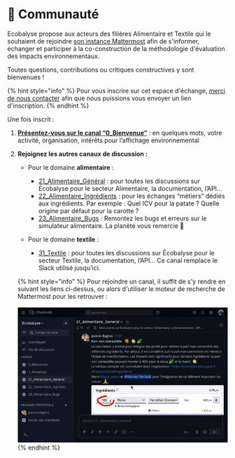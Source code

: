 # 🤝 Communauté

Ecobalyse propose aux acteurs des filières Alimentaire et Textile qui le souhaient de rejoindre [son instance Mattermost](https://chat.ecobalyse.fr) afin de s'informer, échanger et participer à la co-construction de la méthodologie d'évaluation des impacts environnementaux.

Toutes questions, contributions ou critiques constructives y sont bienvenues !

{% hint style="info" %}
Pour vous inscrire sur cet espace d'échange, [merci de nous contacter](textile/nous-contacter.md) afin que nous puissions vous envoyer un lien d'inscription.
{% endhint %}

Une fois inscrit :

1. [**Présentez-vous sur le canal “0\_Bienvenue”**](https://chat.ecobalyse.fr/ecobalyse/channels/00\_bienvenue) : en quelques mots, votre activité, organisation, intérêts pour l’affichage environnemental
2.  **Rejoignez les autres canaux de discussion :**

    * Pour le domaine **alimentaire** :
      * [21\_Alimentaire\_Général](https://chat.ecobalyse.fr/ecobalyse/channels/02\_alimentaire\_general) : pour toutes les discussions sur Écobalyse pour le secteur Alimentaire, la documentation, l’API…
      * [22\_Alimentaire\_Ingrédients](https://chat.ecobalyse.fr/ecobalyse/channels/02\_alimentaire\_ingredients) : pour les échanges “métiers” dédiés aux ingrédients. Par exemple : Quel ICV pour la patate ? Quelle origine par défaut pour la carotte ?
      * [23\_Alimentaire\_Bugs](https://chat.ecobalyse.fr/ecobalyse/channels/02\_alimentaire\_bugs) : Remontez les bugs et erreurs sur le simulateur alimentaire. La planète vous remercie 🙏
    *   Pour le domaine **textile** :

        * [31\_Textile](https://chat.ecobalyse.fr/ecobalyse/channels/31\_textile) : pour toutes les discussions sur Écobalyse pour le secteur Textile, la documentation, l’API… Ce canal remplace le Slack utilisé jusqu'ici.



    {% hint style="info" %}
    Pour rejoindre un canal, il suffit de s'y rendre en suivant les liens ci-dessus, ou alors d'utiliser le moteur de recherche de Mattermost pour les retrouver : \
    \
    ![](<.gitbook/assets/ezgif-2-b290f475bf (1).gif>)
    {% endhint %}
